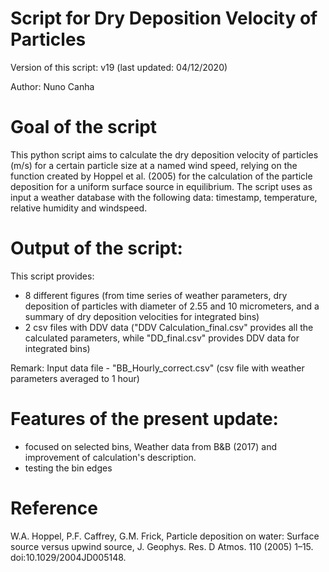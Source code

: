 # Script for Dry Deposition Velocity of Particles

Version of this script: v19  (last updated: 04/12/2020)

Author: Nuno Canha

# Goal of the script

This python script aims to calculate the dry deposition velocity of particles (m/s) for a certain particle size at a named wind speed, relying on the function created by Hoppel et al. (2005) for the calculation of the particle deposition for a uniform surface source in equilibrium. The script uses as input a weather database with the following data: timestamp, temperature, relative humidity and windspeed.

# Output of the script:
This script provides:
- 8 different figures (from time series of weather parameters, dry deposition of particles with diameter of 2.55 and 10 micrometers, and a summary of dry deposition velocities for integrated bins)
- 2 csv files with DDV data ("DDV Calculation_final.csv" provides all the calculated parameters, while "DD_final.csv" provides DDV data for integrated bins)

Remark: Input data file - "BB_Hourly_correct.csv" (csv file with weather parameters averaged to 1 hour)

# Features of the present update: 
- focused on selected bins, Weather data from B&B (2017) and improvement of calculation's description.
- testing the bin edges

# Reference
W.A. Hoppel, P.F. Caffrey, G.M. Frick, Particle deposition on water: Surface source versus upwind source, J. Geophys. Res. D Atmos. 110 (2005) 1–15. doi:10.1029/2004JD005148.
